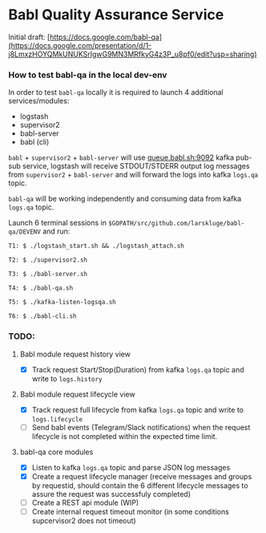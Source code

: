 # Babl Quality Assurance Service

Initial draft: [https://docs.google.com/babl-qa](https://docs.google.com/presentation/d/1-j8LmxzHOYQMkUNUKSrIgwG9MN3MRfkyG4z3P_u8pf0/edit?usp=sharing)

### How to test babl-qa in the local dev-env
In order to test `babl-qa` locally it is required to launch 4 additional services/modules:

- logstash
- supervisor2
- babl-server
- babl (cli)

`babl` + `supervisor2` + `babl-server` will use [queue.babl.sh:9092](queue.babl.sh:9092) kafka pub-sub service, logstash will receive STDOUT/STDERR output log messages from `supervisor2` + `babl-server` and will forward the logs into kafka `logs.qa` topic.

`babl-qa` will be working independently and consuming data from kafka `logs.qa` topic.

Launch 6 terminal sessions in `$GOPATH/src/github.com/larskluge/babl-qa/DEVENV` and run:


	T1: $ ./logstash_start.sh && ./logstash_attach.sh

	T2: $ ./supervisor2.sh

	T3: $ ./babl-server.sh

	T4: $ ./babl-qa.sh

	T5: $ ./kafka-listen-logsqa.sh

	T6: $ ./babl-cli.sh


### TODO:

1. Babl module request history view

	- [x] Track request Start/Stop(Duration) from kafka `logs.qa` topic and write to `logs.history`


2. Babl module request lifecycle view
	- [x] Track request full lifecycle from kafka `logs.qa` topic and write to `logs.lifecycle`
	- [ ] Send babl events (Telegram/Slack notifications) when the request lifecycle is not completed within the expected time limit.

3. babl-qa core modules

	- [x] Listen to kafka `logs.qa` topic and parse JSON log messages
	- [x] Create a request lifecycle manager (receive messages and groups by requestid, should contain the 6 different lifecycle messages to assure the request was successfuly completed)
	- [ ] Create a REST api module (WIP)
	- [ ] Create internal request timeout monitor (in some conditions supcervisor2 does not timeout)
